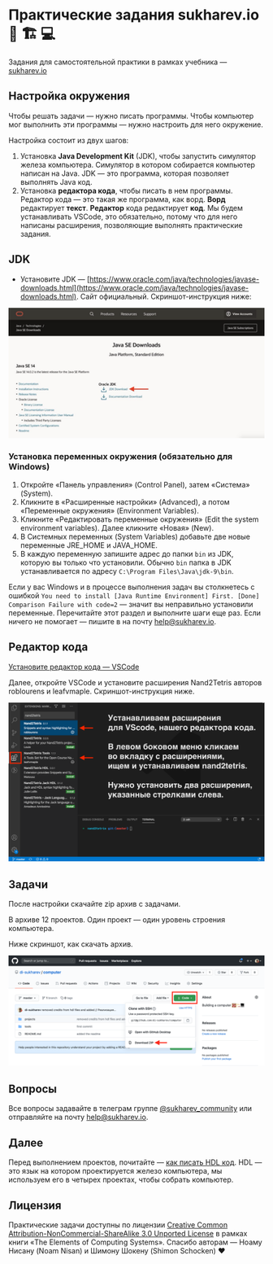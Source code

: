 <!-- Если читаете файл в VSCode — нажмите ctrl+shift+v, чтобы включить режим просмотра. Для macOS — cmd+shift+v. -->

# Практические задания sukharev.io 🧮 🏗 💻

Задания для самостоятельной практики в рамках учебника — [sukharev.io](https://www.sukharev.io/textbook)

## Настройка окружения

Чтобы решать задачи — нужно писать программы. Чтобы компьютер мог выполнить эти программы — нужно настроить для него окружение.

Настройка состоит из двух шагов:

1. Установка **Java Development Kit** (JDK), чтобы запустить симулятор железа компьютера. Симулятор в котором собирается компьютер написан на Java. JDK — это программа, которая позволяет выполнять Java код.
2. Установка **редактора кода**, чтобы писать в нем программы. Редактор кода — это такая же программа, как ворд. **Ворд** редактирует **текст**. **Редактор** кода редактирует **код**. Мы будем устанавливать VSCode, это обязательно, потому что для него написаны расширения, позволяющие выполнять практические задания.

## JDK

- Установите JDK — [https://www.oracle.com/java/technologies/javase-downloads.html](https://www.oracle.com/java/technologies/javase-downloads.html). Сайт официальный. Скриншот-инструкция ниже:

![Инструкция — как установить JDK (кликните на ссылку с зажатым ctrl или cmd для macOS)](/img/how2download-jdk.png)

### Установка переменных окружения (обязательно для Windows)

1. Откройте «Панель управления» (Control Panel), затем «Система» (System).
2. Кликните в «Расширенные настройки» (Advanced), а потом «Переменные окружения» (Environment Variables).
3. Кликните «Редактировать переменные окружения» (Edit the system environment variables). Далее кликните «Новая» (New).
4. В Системных переменных (System Variables) добавьте две новые переменные JRE_HOME и JAVA_HOME.
5. В каждую переменную запишите адрес до папки `bin` из JDK, которую вы только что установили. Обычно `bin` папка в JDK устанавливается по адресу `C:\Program Files\Java\jdk-9\bin`.

Если у вас Windows и в процессе выполнения задач вы столкнетесь с ошибкой `You need to install [Java Runtime Environment] First. [Done] Comparison Failure with code=2` — значит вы неправильно установили переменные. Перечитайте этот раздел и выполните шаги еще раз. Если ничего не помогает — пишите в на почту [help@sukharev.io](mailto:help@sukharev.io).

## Редактор кода

[Установите редактор кода — VSCode](https://code.visualstudio.com/download)

Далее, откройте VSCode и установите расширения Nand2Tetris авторов roblourens и leafvmaple. Скриншот-инструкция ниже.

![Инструкция — как скачать расширения для VSCode (кликните на ссылку с зажатым ctrl или cmd для macOS)](/img/how2download-vscode_extensions.png)

## Задачи

После настройки скачайте zip архив с задачами.

В архиве 12 проектов. Один проект — один уровень строения компьютера.

Ниже скриншот, как скачать архив.

![Инструкция — как скачать проекты (кликните на ссылку с зажатым ctrl или cmd для macOS)](/img/how2download-zip.png)

## Вопросы

Все вопросы задавайте в телеграм группе [@sukharev_community](https://www.t.me/sukharev_community) или отправляйте на почту [help@sukharev.io](mailto:help@sukharev.io).

## Далее

Перед выполнением проектов, почитайте — [как писать HDL код](https://github.com/di-sukharev/computer/tree/master/projects/README.md). HDL — это язык на котором проектируется железо компьютера, мы используем его в четырех проектах, чтобы собрать компьютер.

## Лицензия

Практические задачи доступны по лицензии [Creative Common Attribution-NonCommercial-ShareAlike 3.0 Unported License](https://creativecommons.org/licenses/by-nc-sa/3.0/) в рамках книги «The Elements of Computing Systems». Спасибо авторам — Ноаму Нисану (Noam Nisan) и Шимону Шокену (Shimon Schocken) ❤️
